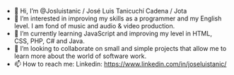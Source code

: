 - 👋 Hi, I’m @Josluistanic / José Luis Tanicuchí Cadena / Jota
- 👀 I’m interested in improving my skills as a programmer and my English level. I am fond of music and audio & video production.
- 🌱 I’m currently learning JavaScript and improving my level in HTML, CSS, PHP, C# and Java.
- 💞️ I’m looking to collaborate on small and simple projects that allow me to learn more about the world of software work.
- 📫 How to reach me: Linkedin: https://www.linkedin.com/in/joseluistanic/ 

<!---
Josluistanic/Josluistanic is a ✨ special ✨ repository because its `README.md` (this file) appears on your GitHub profile.
You can click the Preview link to take a look at your changes.
--->
